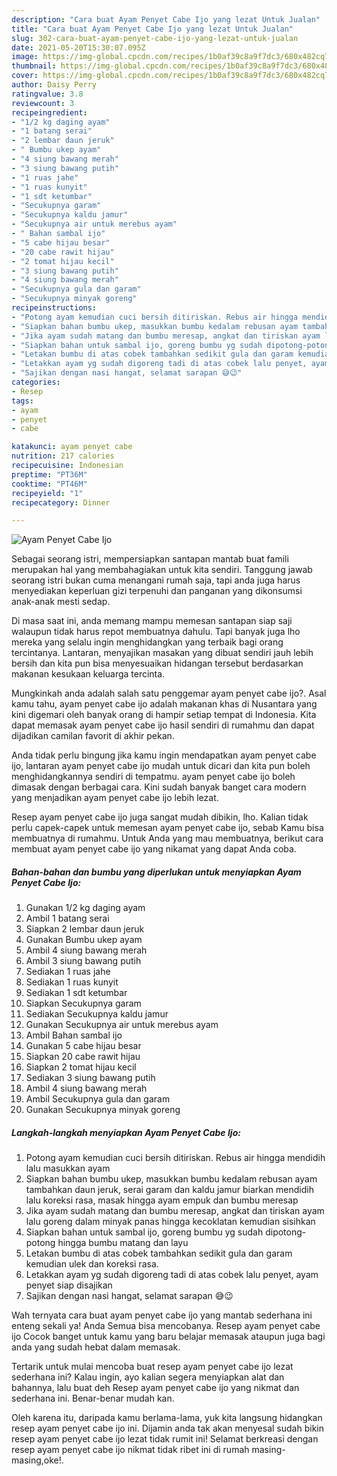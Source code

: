 ```yaml
---
description: "Cara buat Ayam Penyet Cabe Ijo yang lezat Untuk Jualan"
title: "Cara buat Ayam Penyet Cabe Ijo yang lezat Untuk Jualan"
slug: 302-cara-buat-ayam-penyet-cabe-ijo-yang-lezat-untuk-jualan
date: 2021-05-20T15:30:07.095Z
image: https://img-global.cpcdn.com/recipes/1b0af39c8a9f7dc3/680x482cq70/ayam-penyet-cabe-ijo-foto-resep-utama.jpg
thumbnail: https://img-global.cpcdn.com/recipes/1b0af39c8a9f7dc3/680x482cq70/ayam-penyet-cabe-ijo-foto-resep-utama.jpg
cover: https://img-global.cpcdn.com/recipes/1b0af39c8a9f7dc3/680x482cq70/ayam-penyet-cabe-ijo-foto-resep-utama.jpg
author: Daisy Perry
ratingvalue: 3.8
reviewcount: 3
recipeingredient:
- "1/2 kg daging ayam"
- "1 batang serai"
- "2 lembar daun jeruk"
- " Bumbu ukep ayam"
- "4 siung bawang merah"
- "3 siung bawang putih"
- "1 ruas jahe"
- "1 ruas kunyit"
- "1 sdt ketumbar"
- "Secukupnya garam"
- "Secukupnya kaldu jamur"
- "Secukupnya air untuk merebus ayam"
- " Bahan sambal ijo"
- "5 cabe hijau besar"
- "20 cabe rawit hijau"
- "2 tomat hijau kecil"
- "3 siung bawang putih"
- "4 siung bawang merah"
- "Secukupnya gula dan garam"
- "Secukupnya minyak goreng"
recipeinstructions:
- "Potong ayam kemudian cuci bersih ditiriskan. Rebus air hingga mendidih lalu masukkan ayam"
- "Siapkan bahan bumbu ukep, masukkan bumbu kedalam rebusan ayam tambahkan daun jeruk, serai garam dan kaldu jamur biarkan mendidih lalu koreksi rasa, masak hingga ayam empuk dan bumbu meresap"
- "Jika ayam sudah matang dan bumbu meresap, angkat dan tiriskan ayam lalu goreng dalam minyak panas hingga kecoklatan kemudian sisihkan"
- "Siapkan bahan untuk sambal ijo, goreng bumbu yg sudah dipotong-potong hingga bumbu matang dan layu"
- "Letakan bumbu di atas cobek tambahkan sedikit gula dan garam kemudian ulek dan koreksi rasa."
- "Letakkan ayam yg sudah digoreng tadi di atas cobek lalu penyet, ayam penyet siap disajikan"
- "Sajikan dengan nasi hangat, selamat sarapan 😅😉"
categories:
- Resep
tags:
- ayam
- penyet
- cabe

katakunci: ayam penyet cabe 
nutrition: 217 calories
recipecuisine: Indonesian
preptime: "PT36M"
cooktime: "PT46M"
recipeyield: "1"
recipecategory: Dinner

---
```



![Ayam Penyet Cabe Ijo](https://img-global.cpcdn.com/recipes/1b0af39c8a9f7dc3/680x482cq70/ayam-penyet-cabe-ijo-foto-resep-utama.jpg)

Sebagai seorang istri, mempersiapkan santapan mantab buat famili merupakan hal yang membahagiakan untuk kita sendiri. Tanggung jawab seorang istri bukan cuma menangani rumah saja, tapi anda juga harus menyediakan keperluan gizi terpenuhi dan panganan yang dikonsumsi anak-anak mesti sedap.

Di masa  saat ini, anda memang mampu memesan santapan siap saji walaupun tidak harus repot membuatnya dahulu. Tapi banyak juga lho mereka yang selalu ingin menghidangkan yang terbaik bagi orang tercintanya. Lantaran, menyajikan masakan yang dibuat sendiri jauh lebih bersih dan kita pun bisa menyesuaikan hidangan tersebut berdasarkan makanan kesukaan keluarga tercinta. 



Mungkinkah anda adalah salah satu penggemar ayam penyet cabe ijo?. Asal kamu tahu, ayam penyet cabe ijo adalah makanan khas di Nusantara yang kini digemari oleh banyak orang di hampir setiap tempat di Indonesia. Kita dapat memasak ayam penyet cabe ijo hasil sendiri di rumahmu dan dapat dijadikan camilan favorit di akhir pekan.

Anda tidak perlu bingung jika kamu ingin mendapatkan ayam penyet cabe ijo, lantaran ayam penyet cabe ijo mudah untuk dicari dan kita pun boleh menghidangkannya sendiri di tempatmu. ayam penyet cabe ijo boleh dimasak dengan berbagai cara. Kini sudah banyak banget cara modern yang menjadikan ayam penyet cabe ijo lebih lezat.

Resep ayam penyet cabe ijo juga sangat mudah dibikin, lho. Kalian tidak perlu capek-capek untuk memesan ayam penyet cabe ijo, sebab Kamu bisa membuatnya di rumahmu. Untuk Anda yang mau membuatnya, berikut cara membuat ayam penyet cabe ijo yang nikamat yang dapat Anda coba.

<!--inarticleads1-->

##### Bahan-bahan dan bumbu yang diperlukan untuk menyiapkan Ayam Penyet Cabe Ijo:

1. Gunakan 1/2 kg daging ayam
1. Ambil 1 batang serai
1. Siapkan 2 lembar daun jeruk
1. Gunakan  Bumbu ukep ayam
1. Ambil 4 siung bawang merah
1. Ambil 3 siung bawang putih
1. Sediakan 1 ruas jahe
1. Sediakan 1 ruas kunyit
1. Sediakan 1 sdt ketumbar
1. Siapkan Secukupnya garam
1. Sediakan Secukupnya kaldu jamur
1. Gunakan Secukupnya air untuk merebus ayam
1. Ambil  Bahan sambal ijo
1. Gunakan 5 cabe hijau besar
1. Siapkan 20 cabe rawit hijau
1. Siapkan 2 tomat hijau kecil
1. Sediakan 3 siung bawang putih
1. Ambil 4 siung bawang merah
1. Ambil Secukupnya gula dan garam
1. Gunakan Secukupnya minyak goreng




<!--inarticleads2-->

##### Langkah-langkah menyiapkan Ayam Penyet Cabe Ijo:

1. Potong ayam kemudian cuci bersih ditiriskan. Rebus air hingga mendidih lalu masukkan ayam
1. Siapkan bahan bumbu ukep, masukkan bumbu kedalam rebusan ayam tambahkan daun jeruk, serai garam dan kaldu jamur biarkan mendidih lalu koreksi rasa, masak hingga ayam empuk dan bumbu meresap
1. Jika ayam sudah matang dan bumbu meresap, angkat dan tiriskan ayam lalu goreng dalam minyak panas hingga kecoklatan kemudian sisihkan
1. Siapkan bahan untuk sambal ijo, goreng bumbu yg sudah dipotong-potong hingga bumbu matang dan layu
1. Letakan bumbu di atas cobek tambahkan sedikit gula dan garam kemudian ulek dan koreksi rasa.
1. Letakkan ayam yg sudah digoreng tadi di atas cobek lalu penyet, ayam penyet siap disajikan
1. Sajikan dengan nasi hangat, selamat sarapan 😅😉




Wah ternyata cara buat ayam penyet cabe ijo yang mantab sederhana ini enteng sekali ya! Anda Semua bisa mencobanya. Resep ayam penyet cabe ijo Cocok banget untuk kamu yang baru belajar memasak ataupun juga bagi anda yang sudah hebat dalam memasak.

Tertarik untuk mulai mencoba buat resep ayam penyet cabe ijo lezat sederhana ini? Kalau ingin, ayo kalian segera menyiapkan alat dan bahannya, lalu buat deh Resep ayam penyet cabe ijo yang nikmat dan sederhana ini. Benar-benar mudah kan. 

Oleh karena itu, daripada kamu berlama-lama, yuk kita langsung hidangkan resep ayam penyet cabe ijo ini. Dijamin anda tak akan menyesal sudah bikin resep ayam penyet cabe ijo lezat tidak rumit ini! Selamat berkreasi dengan resep ayam penyet cabe ijo nikmat tidak ribet ini di rumah masing-masing,oke!.


